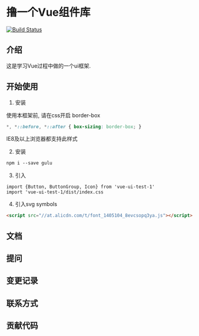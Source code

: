 #  撸一个Vue组件库

[![Build Status](https://travis-ci.org/wangyujie1207/Vue-test.svg?branch=master)](https://travis-ci.org/wangyujie1207/Vue-test)

## 介绍

这是学习Vue过程中做的一个ui框架.

## 开始使用

1. 安装 

使用本框架前, 请在css开启 border-box

```css
*, *::before, *::after { box-sizing: border-box; }
```

IE8及以上浏览器都支持此样式

2. 安装
```markdown
npm i --save gulu
```

3. 引入
```
import {Button, ButtonGroup, Icon} from 'vue-ui-test-1'
import 'vue-ui-test-1/dist/index.css
```

4. 引入svg symbols
```markdown
<script src="//at.alicdn.com/t/font_1405104_8evcsopq3ya.js"></script>
```
## 文档

## 提问

## 变更记录

## 联系方式

## 贡献代码
